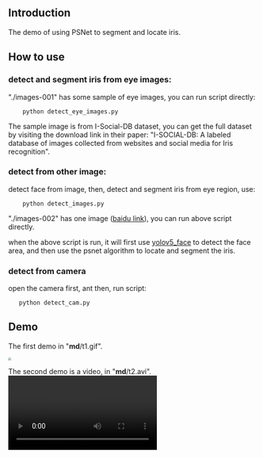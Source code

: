 

## Introduction

The demo of using PSNet to segment and locate iris.

## How to use

### detect and segment iris from eye images:
"./images-001" has some sample of eye images, you can run script directly:
```
    python detect_eye_images.py
```

The sample image is from I-Social-DB dataset, you can get the full dataset by visiting the download link in their paper: "I-SOCIAL-DB: A labeled database of images collected from websites and social media for Iris recognition".

### detect from other image:
detect face from image, then, detect and segment iris from eye region, use:
```
    python detect_images.py
```
"./images-002" has one image ([baidu link](https://img9.51tietu.net/pic/20190917/n0hajedc5w4n0hajedc5w4.jpg)), you can run above script directly.

when the above script is run, it will first use [yolov5_face](https://github.com/deepcam-cn/yolov5-face) to detect the face area, and then use the psnet algorithm to locate and segment the iris.

### detect from camera
open the camera first, ant then, run script:
```
   python detect_cam.py 
```

## Demo

The first demo in "__md__/t1.gif".

<img src="__md__/__md__/t1.gif" style="zoom:35%;" />


The second demo is a video, in "__md__/t2.avi".
![](__md__/t2.avi)



